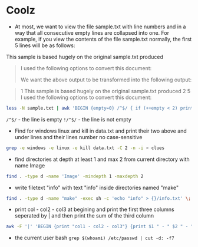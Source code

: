 # Coolz

* At most, we want to view the file sample.txt with line numbers and in a way that all consecutive empty lines are collapsed into one. For example, if you view the contents of the file sample.txt normally, the first 5 lines will be as follows:

This sample is based hugely on the original sample.txt produced

> I used the following options to convert this document:
>  
> We want the above output to be transformed into the following output:


>  1 This sample is based hugely on the original sample.txt produced
>  2
>  5 I used the following options to convert this document:
```bash
less -N sample.txt | awk 'BEGIN {empty=0} /^$/ { if (++empty < 2) print; } !/^$/ {empty=0; print;}'
```
`/^$/` - the line is empty
`!/^$/` - the line is not empty


* Find for windows linux and kill in data.txt and print their two above and under lines and their lines number no case-sensitive
```bash
grep -e windows -e linux -e kill data.txt -C 2 -n -i > clues
```
* find directories at depth at least 1 and max 2 from current directory with name Image
```bash
find . -type d -name 'Image' -mindepth 1 -maxdepth 2
```

* write filetext "info" with text "info" inside directories named "make"
```bash
find . -type d -name "make" -exec sh -c 'echo "info" > {}/info.txt' \;
```

* print col - col2 - col3 at begining and print the first three columns seperated by | and then print the sum of the third column
```bash
awk -F '|' 'BEGIN {print "col1 - col2 - col3"} {print $1 " - " $2 " - " $3; sum += $3} END {print sum}' data.txt
```

* the current user bash
` grep $(whoami) /etc/passwd | cut -d: -f7 `
